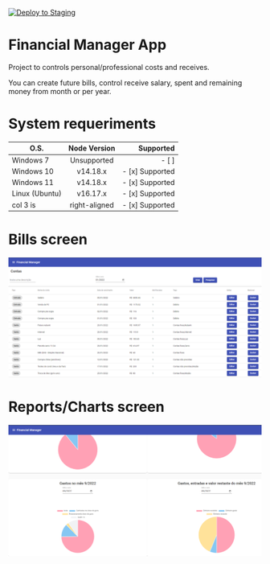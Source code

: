 [![Deploy to Staging](https://github.com/BIEMAX/financial-manager-app/actions/workflows/firebase-deploy.yml/badge.svg?branch=develop)](https://github.com/BIEMAX/financial-manager-app/actions/workflows/firebase-deploy.yml)

# Financial Manager App

Project to controls personal/professional costs and receives.

You can create future bills, control receive salary, spent and remaining money from month or per year.


# System requeriments


| O.S.   | Node Version      |  Supported |
|----------|:-------------:|------:|
| Windows 7 |  Unsupported | - [ ] |
| Windows 10 |  v14.18.x | - [x] Supported |
| Windows 11 |  v14.18.x  | - [x] Supported |
| Linux (Ubuntu) | v16.17.x | - [x] Supported |
| col 3 is | right-aligned | - [x] Supported |

# Bills screen

![image](./docs//img/bills_screen.png)

# Reports/Charts screen

![imagem](./docs//img/reports_screen.png)